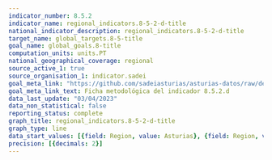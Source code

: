 ```yaml
---
indicator_number: 8.5.2
indicator_name: regional_indicators.8-5-2-d-title
national_indicator_description: regional_indicators.8-5-2-d-title
target_name: global_targets.8-5-title
goal_name: global_goals.8-title
computation_units: units.PT
national_geographical_coverage: regional
source_active_1: true
source_organisation_1: indicator.sadei
goal_meta_link: "https://github.com/sadeiasturias/asturias-datos/raw/develop/descargas/metodologia/8.5.2.d.pdf"
goal_meta_link_text: Ficha metodológica del indicador 8.5.2.d
data_last_update: "03/04/2023"
data_non_statistical: false
reporting_status: complete
graph_title: regional_indicators.8-5-2-d-title
graph_type: line
data_start_values: [{field: Region, value: Asturias}, {field: Region, value: España}]
precision: [{decimals: 2}]
---
```

